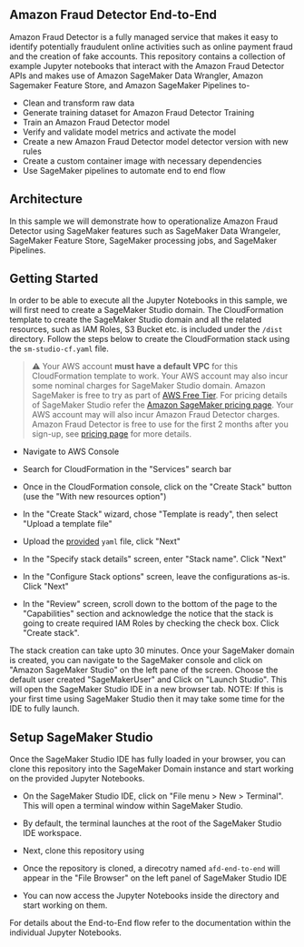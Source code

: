 ## Amazon Fraud Detector End-to-End

Amazon Fraud Detector is a fully managed service that makes it easy to identify potentially fraudulent online activities such as online payment fraud and the creation of fake accounts. This repository contains a collection of example Jupyter notebooks that interact with the Amazon Fraud Detector APIs and makes use of Amazon SageMaker Data Wrangler, Amazon Sagemaker Feature Store, and Amazon SageMaker Pipelines to-

* Clean and transform raw data
* Generate training dataset for Amazon Fraud Detector Training
* Train an Amazon Fraud Detector model
* Verify and validate model metrics and activate the model
* Create a new Amazon Fraud Detector model detector version with new rules
* Create a custom container image with necessary dependencies
* Use SageMaker pipelines to automate end to end flow

## Architecture

In this sample we will demonstrate how to operationalize Amazon Fraud Detector using SageMaker features such as SageMaker Data Wrangeler, SageMaker Feature Store, SageMaker processing jobs, and SageMaker Pipelines.



## Getting Started

In order to be able to execute all the Jupyter Notebooks in this sample, we will first need to create a SageMaker Studio domain. The CloudFormation template to create the SageMaker Studio domain and all the related resources, such as IAM Roles, S3 Bucket etc. is included under the `/dist` directory. Follow the steps below to create the CloudFormation stack using the `sm-studio-cf.yaml` file.

> :warning: Your AWS account **must have a default VPC** for this CloudFormation template to work.
> Your AWS account may also incur some nominal charges for SageMaker Studio domain. Amazon SageMaker is free to try as part of [AWS Free Tier](https://aws.amazon.com/free/). For pricing details of SageMaker Studio refer the [Amazon SageMaker pricing page](https://aws.amazon.com/sagemaker/pricing/). Your AWS account may will also incur Amazon Fraud Detector charges. Amazon Fraud Detector  is free to use for the first 2 months after you sign-up, see [pricing page](https://aws.amazon.com/fraud-detector/pricing/) for more details.

* Navigate to AWS Console
* Search for CloudFormation in the "Services" search bar
* Once in the CloudFormation console, click on the "Create Stack" button (use the "With new resources option")
* In the "Create Stack" wizard, chose "Template is ready", then select "Upload a template file"


* Upload the [provided](./dist/sm-studio-cf.yaml) `yaml` file, click "Next"
* In the "Specify stack details" screen, enter "Stack name". Click "Next"


* In the "Configure Stack options" screen, leave the configurations as-is. Click "Next"
* In the "Review" screen, scroll down to the bottom of the page to the "Capabilities" section and acknowledge the notice that the stack is going to create required IAM Roles by checking the check box. Click "Create stack".


The stack creation can take upto 30 minutes. Once your SageMaker domain is created, you can navigate to the SageMaker console and click on "Amazon SageMaker Studio" on the left pane of the screen. Choose the default user created "SageMakerUser" and Click on "Launch Studio". This will open the SageMaker Studio IDE in a new browser tab. NOTE: If this is your first time using SageMaker Studio then it may take some time for the IDE to fully launch. 


## Setup SageMaker Studio

Once the SageMaker Studio IDE has fully loaded in your browser, you can clone this repository into the SageMaker Domain instance and start working on the provided Jupyter Notebooks. 

* On the SageMaker Studio IDE, click on "File menu > New > Terminal". This will open a terminal window within SageMaker Studio.


* By default, the terminal launches at the root of the SageMaker Studio IDE workspace.
* Next, clone this repository using



* Once the repository is cloned, a direcotry named `afd-end-to-end` will appear in the "File Browser" on the left panel of SageMaker Studio IDE
* You can now access the Jupyter Notebooks inside the directory and start working on them.


For details about the End-to-End flow refer to the documentation within the individual Jupyter Notebooks.
